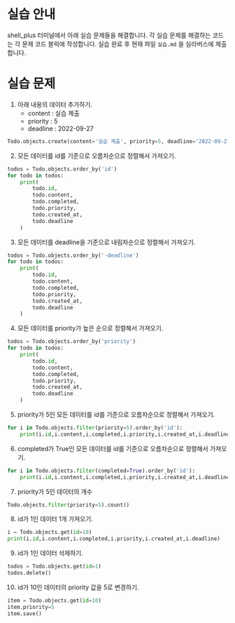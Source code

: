 # 실습 안내

shell_plus 터미널에서 아래 실습 문제들을 해결합니다.
각 실습 문제를 해결하는 코드는 각 문제 코드 블럭에 작성합니다.
실습 완료 후 현재 파일 `실습.md` 을 실라버스에 제출합니다.

# 실습 문제

1. 아래 내용의 데이터 추가하기.
   - content : 실습 제출
   - priority : 5
   - deadline : 2022-09-27

```py
Todo.objects.create(content='실습 제출', priority=5, deadline='2022-09-27')
```

2. 모든 데이터를 id를 기준으로 오름차순으로 정렬해서 가져오기.

```py
todos = Todo.objects.order_by('id')
for todo in todos:
	print(
		todo.id,
		todo.content,
		todo.completed,
		todo.priority,
		todo.created_at,
		todo.deadline
	)
```

3. 모든 데이터를 deadline을 기준으로 내림차순으로 정렬해서 가져오기.

```py
todos = Todo.objects.order_by('-deadline')
for todo in todos:
	print(
		todo.id,
		todo.content,
		todo.completed,
		todo.priority,
		todo.created_at,
		todo.deadline
	)
```

4. 모든 데이터를 priority가 높은 순으로 정렬해서 가져오기.

```py
todos = Todo.objects.order_by('priority')
for todo in todos:
	print(
		todo.id,
		todo.content,
		todo.completed,
		todo.priority,
		todo.created_at,
		todo.deadline
	)
```

5. priority가 5인 모든 데이터를 id를 기준으로 오름차순으로 정렬해서 가져오기.

```py
for i in Todo.objects.filter(priority=5).order_by('id'):
    print(i.id,i.content,i.completed,i.priority,i.created_at,i.deadline)
```

6. completed가 True인 모든 데이터를 id를 기준으로 오름차순으로 정렬해서 가져오기.

```py
for i in Todo.objects.filter(completed=True).order_by('id'):
    print(i.id,i.content,i.completed,i.priority,i.created_at,i.deadline)
```

7. priority가 5인 데이터의 개수

```py
Todo.objects.filter(priority=5).count()
```

8. id가 1인 데이터 1개 가져오기.

```py
i = Todo.objects.get(id=10)
print(i.id,i.content,i.completed,i.priority,i.created_at,i.deadline)
```

9. id가 1인 데이터 삭제하기.

```py
todos = Todo.objects.get(id=1)
todos.delete()
```

10. id가 10인 데이터의 priority 값을 5로 변경하기.

```py
item = Todo.objects.get(id=10)
item.priority=5
item.save()
```

